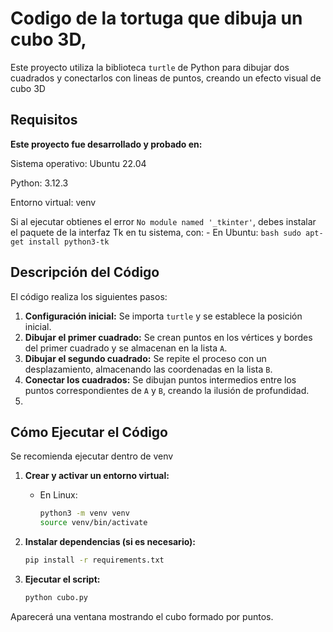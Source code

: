 # Codigo de la tortuga que dibuja un cubo 3D,

Este proyecto utiliza la biblioteca `turtle` de Python para dibujar dos cuadrados y conectarlos con lineas de puntos, creando un efecto visual de cubo 3D


## Requisitos

**Este proyecto fue desarrollado y probado en:**

Sistema operativo: Ubuntu 22.04

Python: 3.12.3

Entorno virtual: venv

Si al ejecutar obtienes el error `No module named '_tkinter'`, debes instalar el paquete de la interfaz Tk en tu sistema, con:
    - En Ubuntu:
      ```bash
      sudo apt-get install python3-tk
      ```

## Descripción del Código
El código realiza los siguientes pasos:
1. **Configuración inicial:** Se importa `turtle` y se establece la posición inicial.
2. **Dibujar el primer cuadrado:** Se crean puntos en los vértices y bordes del primer cuadrado y se almacenan en la lista `A`.
3. **Dibujar el segundo cuadrado:** Se repite el proceso con un desplazamiento, almacenando las coordenadas en la lista `B`.
4. **Conectar los cuadrados:** Se dibujan puntos intermedios entre los puntos correspondientes de `A` y `B`, creando la ilusión de profundidad.
5. 

## Cómo Ejecutar el Código

Se recomienda ejecutar dentro de venv 

1. **Crear y activar un entorno virtual:**
   - En Linux:
     ```bash
     python3 -m venv venv
     source venv/bin/activate
     ```

2. **Instalar dependencias (si es necesario):**
   ```bash
   pip install -r requirements.txt
   ```

3. **Ejecutar el script:**
   ```bash
   python cubo.py
   ```

Aparecerá una ventana mostrando el cubo formado por puntos.


